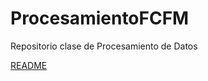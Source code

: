 # ProcesamientoFCFM
Repositorio clase de Procesamiento de Datos

[README](https://github.com/ferbarajas/ProcesamientoFCFM/blob/main/README.md)
